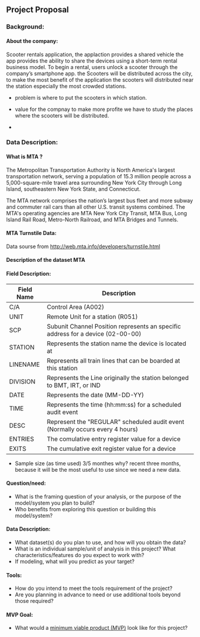 ## Project Proposal 

### Background:

#### About the company:	
Scooter  rentals application, the applaction provides a
shared vehicle the app provides the ability to share the devices
using a short-term rental business model.  To begin a rental,
users unlock a scooter through the company’s smartphone app. the Scooters will be distributed across the city, to make the most benefit of the application the scooters will distributed near the station especially the most crowded stations.

- problem is where to put the scooters in which station.

- value for the compnay to make more profite we have to study the places where the scooters will be distributed.

- 
### Data Description:

#### What is MTA ?
The Metropolitan Transportation Authority is North America's largest transportation network, serving a population of 15.3 million people across a 5,000-square-mile travel area surrounding New York City through Long Island, southeastern New York State, and Connecticut.

The MTA network comprises the nation’s largest bus fleet and more subway and commuter rail cars than all other U.S. transit systems combined. The MTA's operating agencies are MTA New York City Transit, MTA Bus, Long Island Rail Road, Metro-North Railroad, and MTA Bridges and Tunnels.

#### MTA Turnstile Data:
Data sourse from http://web.mta.info/developers/turnstile.html

#### Description of the dataset MTA


#### Field Description:

| Field Name | Description                                                                     |
|------------|---------------------------------------------------------------------------------|
| C/A        | Control Area (A002)                                                             |
| UNIT       | Remote Unit for a station (R051)                                                |
| SCP        | Subunit Channel Position represents an specific address for a device (02-00-00) |
| STATION    | Represents the station name the device is located at                            |
| LINENAME   | Represents all train lines that can be boarded at this station                  |
| DIVISION   | Represents the Line originally the station belonged to BMT, IRT, or IND         |
| DATE       | Represents the date (MM-DD-YY)                                                  |
| TIME       | Represents the time (hh:mm:ss) for a scheduled audit event                      |
| DESC       | Represent the "REGULAR" scheduled audit event (Normally occurs every 4 hours)   |
| ENTRIES    | The comulative entry register value for a device                                |
| EXITS      | The cumulative exit register value for a device                                 |

 - Sample size (as time used) 3/5 monthes why?
recent three months, because it will be the most useful to use since we need a new data.
 
 

#### Question/need:
* What is the framing question of your analysis, or the purpose of the model/system you plan to build? 
* Who benefits from exploring this question or building this model/system?

#### Data Description:
* What dataset(s) do you plan to use, and how will you obtain the data?
* What is an individual sample/unit of analysis in this project? What characteristics/features do you expect to work with? 
* If modeling, what will you predict as your target?

#### Tools:
* How do you intend to meet the tools requirement of the project? 
* Are you planning in advance to need or use additional tools beyond those required?

#### MVP Goal:
* What would a [minimum viable product (MVP)](./mvp.md) look like for this project?
